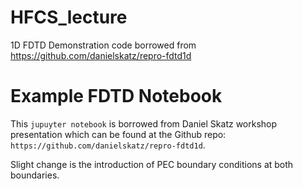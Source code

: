 # HFCS_lecture
1D FDTD Demonstration code borrowed from https://github.com/danielskatz/repro-fdtd1d


# Example FDTD Notebook
This `jupuyter notebook` is borrowed from Daniel Skatz workshop presentation which can be found at the Github repo: 
`https://github.com/danielskatz/repro-fdtd1d`.

Slight change is the introduction of PEC boundary conditions at both boundaries.
